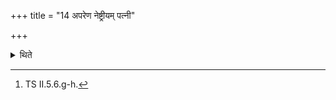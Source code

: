 +++
title = "14 अपरेण नेष्ट्रीयम् पत्नी"

+++

<details><summary>थिते</summary>

14. With vasubhyo rudrebhya ādityebyaḥ...[^1] (the wife of the sacrificer), standing to the west keeps down the foot-washing (-waters) to the west of the Neṣṭr̥'s (fire-hearth).  

[^1]: TS II.5.6.g-h.  
</details>
